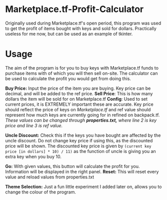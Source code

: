 # Marketplace.tf-Profit-Calculator
Originally used during Marketplace.tf's open period, this program was used to get the profit of items bought with keys and sold for dollars. Practically useless for me now, but can be used as an example of tkinter.

# Usage
The aim of the program is for you to buy keys with Marketplace.tf funds to purchase items with of which you will then sell on-site. The calculator can be used to calculate the profit you would get from doing this.

**Buy Price:** Input the price of the item you are buying. Key price can be decimal, and will be added to the ref price.
**Sell Price**: This is how many dollars the item will be sold for on Marketplace.tf
**Config**: Used to set current prices, it is EXTREMELY important these are accurate. Key price should reflect the price of keys on *Marketplace.tf* and ref value should represent how much keys are currently going for in refined on backpack.tf. *These values can be changed through* ***properties.txt,*** *where line 2 is key price and line 3 is ref value.*

**Uncle Discount:** Check this if the keys you have bought are affected by the uncle discount. Do not change key price if using this, as the discounted price will be shown. The discounted key price is given by ```(current key price [in dollars] * 10) / 11)``` as the function of uncle is giving you an extra key when you buy 10.

**Go:** With given values, this button will calculate the profit for you. Information will be displayed in the right panel.
**Reset:** This will reset every value and reload values from properties.txt

**Theme Selection:** Just a fun little experiment I added later on, allows you to change the colour of the program.
